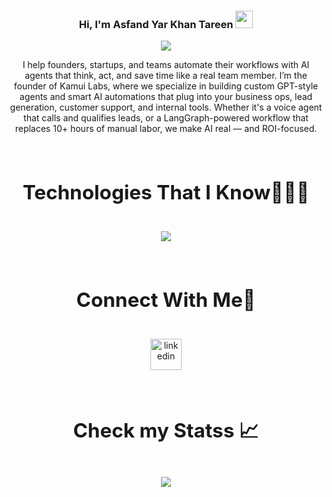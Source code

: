 <h3 align="center">
  Hi, I'm Asfand Yar Khan Tareen
  <img src="https://media.giphy.com/media/hvRJCLFzcasrR4ia7z/giphy.gif" width="28">
</h3>

<p align="center">
  <a href="https://github.com/DenverCoder1/readme-typing-svg"><img src="https://readme-typing-svg.herokuapp.com/?lines=Software%20Engineer;Full%20Stack%20AI%20Engineer;Always%20learning%20new%20things;Feel%20free%20to%20look%20around%20%F0%9F%91%80;Reach%20out%20if%20you%20need%20help!%20%F0%9F%92%AC&;ACfont=Fira%20Code&center=true&width=440&height=45"></a>
</p>

<p align="center">
  I help founders, startups, and teams automate their workflows with AI agents that think, act, and save time like a real team member. I’m the founder of Kamui Labs, where we specialize in building custom GPT-style agents and smart AI automations that plug into your business ops, lead generation, customer support, and internal tools. Whether it's a voice agent that calls and qualifies leads, or a LangGraph-powered workflow that replaces 10+ hours of manual labor, we make AI real — and ROI-focused.
</p>

<!--h1 without bottom border-->
<div id="user-content-toc">
  <h2 align="center">
    <summary><h2 style="display: inline-block">Technologies That I Know👨🏻‍💻</h2></summary>
  </h2>
</div>
<!--tech stack icons-->
<p align="center">
  <a href="https://skillicons.dev">
    <img src="https://skillicons.dev/icons?i=git,aws,cpp,css,docker,postgres,prisma,dynamodb,express,figma,firebase,redis,github,html,java,js,linux,md,materialui,nginx,mongodb,mysql,nextjs,nodejs,postman,py,react,redux,tailwind,ts,vscode,angular,apollo,django,fastapi,flask,php,sqlite,supabase,replit,ruby,kubernetes&perline=14" />
  </a>
</p>

<!-- Connect with me -->
<!--h2 without bottom border-->
<div id="user-content-toc">
  <h2 align="center">
    <summary><h2 style="display: inline-block">Connect With Me🤝</h2></summary>
  </h2>
</div>

<!--icons and links-->
<p align="center">
<a href="https://www.linkedin.com/in/asfand798/" target="blank"><img align="center" src="https://user-images.githubusercontent.com/88904952/234979284-68c11d7f-1acc-4f0c-ac78-044e1037d7b0.png" alt="linkedin" height="50" width="50" /></a>
  
</p>


<div align="center">
  <h2 align="center">
    <summary><h2 style="display: inline-block">Check my Statss 📈</h2></summary>
  </h2>

 ![](https://github-profile-summary-cards.vercel.app/api/cards/profile-details?username=asfandope&theme=github_dark) </br> </br>
  
</div>


<!-- Proudly created with GPRM ( https://gprm.itsvg.in ) -->

